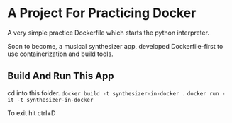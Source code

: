 # A Project For Practicing Docker
A very simple practice Dockerfile which starts the python interpreter.

Soon to become, a musical synthesizer app, developed Dockerfile-first to use containerization and build tools.

## Build And Run This App

cd into this folder.
`docker build -t synthesizer-in-docker .`
`docker run -it -t synthesizer-in-docker`

To exit hit ctrl+D
    
